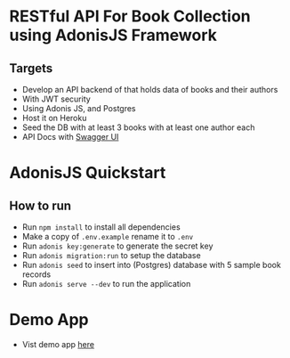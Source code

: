 # RESTful API For Book Collection using AdonisJS Framework

## Targets

- Develop an API backend of that holds data of books and their authors
- With JWT security
- Using Adonis JS, and Postgres
- Host it on Heroku
- Seed the DB with at least 3 books with at least one author each
- API Docs with [Swagger UI](https://www.npmjs.com/package/adonis-swagger)

# AdonisJS Quickstart

## How to run

- Run `npm install` to install all dependencies
- Make a copy of `.env.example` rename it to `.env`
- Run `adonis key:generate` to generate the secret key
- Run `adonis migration:run` to setup the database
- Run `adonis seed` to insert into (Postgres) database with 5 sample book records
- Run `adonis serve --dev` to run the application

# Demo App

- Vist demo app [here](https://mybook-api.herokuapp.com)
